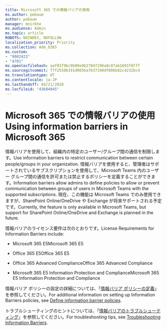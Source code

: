 ```yaml
---
title: Microsoft 365 での情報バリアの使用
ms.author: pebaum
author: pebaum
manager: mnirkhe
ms.audience: Admin
ms.topic: article
ROBOTS: NOINDEX, NOFOLLOW
localization_priority: Priority
ms.collection: Adm_O365
ms.custom:
- "9002423"
- "4701"
ms.openlocfilehash: aaf03f9bc9b09e9b27847296a8c87ab1603f8fff
ms.sourcegitcommit: f7f25506191d0656a7637340df806b82c4232bc4
ms.translationtype: HT
ms.contentlocale: ja-JP
ms.lasthandoff: 04/21/2020
ms.locfileid: "43604045"
---
```

# <a name="using-information-barriers-in-microsoft-365"></a><span data-ttu-id="811d5-102">Microsoft 365 での情報バリアの使用</span><span class="sxs-lookup"><span data-stu-id="811d5-102">Using information barriers in Microsoft 365</span></span>

<span data-ttu-id="811d5-103">情報バリアを使用して、組織内の特定のユーザー/グループ間の通信を制限します。</span><span class="sxs-lookup"><span data-stu-id="811d5-103">Use information barriers to restrict communication between certain people/groups in your organization.</span></span> <span data-ttu-id="811d5-104">情報バリアを使用すると、管理者はサポートされているサブスクリプションを使用して、Microsoft Teams 内のユーザー グループ間の通信を許可または禁止するポリシーを定義することができます。</span><span class="sxs-lookup"><span data-stu-id="811d5-104">Information barriers allow admins to define policies to allow or prevent communication between groups of users in Microsoft Teams with the supported subscriptions.</span></span>  <span data-ttu-id="811d5-105">現在、この機能は Microsoft Teams でのみ使用できますが、SharePoint Online/OneDrive や Exchange が将来サポートされる予定です。</span><span class="sxs-lookup"><span data-stu-id="811d5-105">Currently, the feature is only available in Microsoft Teams, but support for SharePoint Online/OneDrive and Exchange is planned in the future.</span></span>

<span data-ttu-id="811d5-106">情報バリアのライセンス要件は次のとおりです。</span><span class="sxs-lookup"><span data-stu-id="811d5-106">License Requirements for Information Barriers include:</span></span>

- <span data-ttu-id="811d5-107">Microsoft 365 E5</span><span class="sxs-lookup"><span data-stu-id="811d5-107">Microsoft 365 E5</span></span>

- <span data-ttu-id="811d5-108">Office 365 E5</span><span class="sxs-lookup"><span data-stu-id="811d5-108">Office 365 E5</span></span>

- <span data-ttu-id="811d5-109">Office 365 Advanced Compliance</span><span class="sxs-lookup"><span data-stu-id="811d5-109">Office 365 Advanced Compliance</span></span>

- <span data-ttu-id="811d5-110">Microsoft 365 E5 Information Protection and Compliance</span><span class="sxs-lookup"><span data-stu-id="811d5-110">Microsoft 365 E5 Information Protection and Compliance</span></span>

<span data-ttu-id="811d5-111">情報バリア ポリシーの設定の詳細については、「[情報バリア ポリシーの定義](https://docs.microsoft.com/microsoft-365/compliance/information-barriers-policies)」を参照してください。</span><span class="sxs-lookup"><span data-stu-id="811d5-111">For additional information on setting up Information Barriers policies, see [Define information barrier policies](https://docs.microsoft.com/microsoft-365/compliance/information-barriers-policies).</span></span>

<span data-ttu-id="811d5-112">トラブルシューティングのヒントについては、「[情報バリアのトラブルシューティング](https://docs.microsoft.com/microsoft-365/compliance/information-barriers-troubleshooting)」を参照してください。</span><span class="sxs-lookup"><span data-stu-id="811d5-112">For troubleshooting tips, see [Troubleshooting Information Barriers](https://docs.microsoft.com/microsoft-365/compliance/information-barriers-troubleshooting).</span></span>
